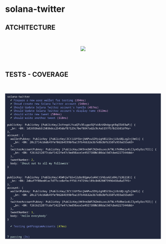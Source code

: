 # solana-twitter

## ATCHITECTURE

<br/>
<p align="center">
<img src="img/solana_twitter.jpg" >
</a>
</p>
<br/>

## TESTS - COVERAGE

<br/>
<p align="center">
<img src="img/test.png" >
</a>
</p>
<br/>
